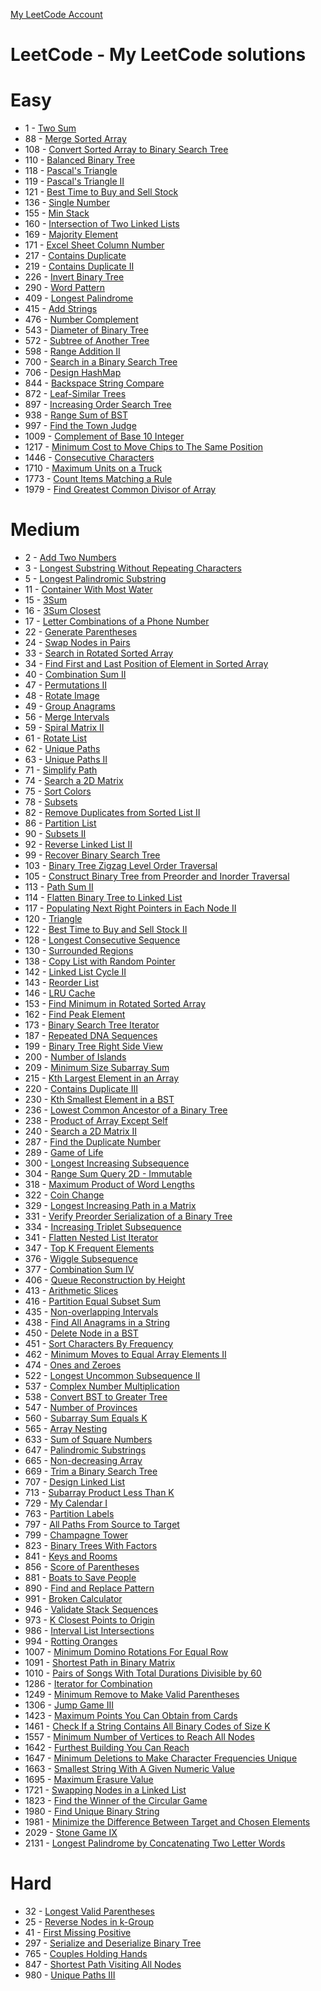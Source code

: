 [My LeetCode Account](https://leetcode.com/ariel_rotem/)
# LeetCode - My LeetCode solutions
# Easy
 - 1 - [Two Sum](https://leetcode.com/problems/two-sum/)
 - 88 - [Merge Sorted Array](https://leetcode.com/problems/merge-sorted-array/)
 - 108 - [Convert Sorted Array to Binary Search Tree](https://leetcode.com/problems/convert-sorted-array-to-binary-search-tree/)
 - 110 - [Balanced Binary Tree](https://leetcode.com/problems/balanced-binary-tree/)
 - 118 - [Pascal's Triangle](https://leetcode.com/problems/pascals-triangle/)
 - 119 - [Pascal's Triangle II](https://leetcode.com/problems/pascals-triangle-ii/)
 - 121 - [Best Time to Buy and Sell Stock](https://leetcode.com/problems/best-time-to-buy-and-sell-stock/)
 - 136 - [Single Number](https://leetcode.com/problems/single-number/)
 - 155 - [Min Stack](https://leetcode.com/problems/min-stack/)
 - 160 - [Intersection of Two Linked Lists](https://leetcode.com/problems/intersection-of-two-linked-lists/)
 - 169 - [Majority Element](https://leetcode.com/problems/majority-element/)
 - 171 - [Excel Sheet Column Number](https://leetcode.com/problems/excel-sheet-column-number/)
 - 217 - [Contains Duplicate](https://leetcode.com/problems/contains-duplicate/)
 - 219 - [Contains Duplicate II](https://leetcode.com/problems/contains-duplicate-ii/)
 - 226 - [Invert Binary Tree](https://leetcode.com/problems/invert-binary-tree/)
 - 290 - [Word Pattern](https://leetcode.com/problems/word-pattern/)
 - 409 - [Longest Palindrome](https://leetcode.com/problems/longest-palindrome/)
 - 415 - [Add Strings](https://leetcode.com/problems/add-strings/)
 - 476 - [Number Complement](https://leetcode.com/problems/number-complement/)
 - 543 - [Diameter of Binary Tree](https://leetcode.com/problems/diameter-of-binary-tree/)
 - 572 - [Subtree of Another Tree](https://leetcode.com/problems/subtree-of-another-tree/)
 - 598 - [Range Addition II](https://leetcode.com/problems/range-addition-ii/)
 - 700 - [Search in a Binary Search Tree](https://leetcode.com/problems/search-in-a-binary-search-tree/)
 - 706 - [Design HashMap](https://leetcode.com/problems/design-hashmap/)
 - 844 - [Backspace String Compare](https://leetcode.com/problems/backspace-string-compare/)
 - 872 - [Leaf-Similar Trees](https://leetcode.com/problems/leaf-similar-trees/)
 - 897 - [Increasing Order Search Tree](https://leetcode.com/problems/increasing-order-search-tree/)
 - 938 - [Range Sum of BST](https://leetcode.com/problems/range-sum-of-bst/)
 - 997 - [Find the Town Judge](https://leetcode.com/problems/find-the-town-judge/)
 - 1009 - [Complement of Base 10 Integer](https://leetcode.com/problems/complement-of-base-10-integer/)
 - 1217 - [Minimum Cost to Move Chips to The Same Position](https://leetcode.com/problems/minimum-cost-to-move-chips-to-the-same-position/)
 - 1446 - [Consecutive Characters](https://leetcode.com/problems/consecutive-characters/)
 - 1710 - [Maximum Units on a Truck](https://leetcode.com/problems/maximum-units-on-a-truck/)
 - 1773 - [Count Items Matching a Rule](https://leetcode.com/problems/count-items-matching-a-rule/)
 - 1979 - [Find Greatest Common Divisor of Array](https://leetcode.com/problems/find-greatest-common-divisor-of-array/)

# Medium
 - 2 - [Add Two Numbers](https://leetcode.com/problems/add-two-numbers/)
 - 3 - [Longest Substring Without Repeating Characters](https://leetcode.com/problems/longest-substring-without-repeating-characters/)
 - 5 - [Longest Palindromic Substring](https://leetcode.com/problems/longest-palindromic-substring/)
 - 11 - [Container With Most Water](https://leetcode.com/problems/container-with-most-water/)
 - 15 - [3Sum](https://leetcode.com/problems/3sum/)
 - 16 - [3Sum Closest](https://leetcode.com/problems/3sum-closest/)
 - 17 - [Letter Combinations of a Phone Number](https://leetcode.com/problems/letter-combinations-of-a-phone-number/)
 - 22 - [Generate Parentheses](https://leetcode.com/problems/generate-parentheses/)
 - 24 - [Swap Nodes in Pairs](https://leetcode.com/problems/swap-nodes-in-pairs/)
 - 33 - [Search in Rotated Sorted Array](https://leetcode.com/problems/search-in-rotated-sorted-array/)
 - 34 - [Find First and Last Position of Element in Sorted Array](https://leetcode.com/problems/find-first-and-last-position-of-element-in-sorted-array/)
 - 40 - [Combination Sum II](https://leetcode.com/problems/combination-sum-ii/)
 - 47 - [Permutations II](https://leetcode.com/problems/permutations-ii/)
 - 48 - [Rotate Image](https://leetcode.com/problems/rotate-image/)
 - 49 - [Group Anagrams](https://leetcode.com/problems/group-anagrams/)
 - 56 - [Merge Intervals](https://leetcode.com/problems/merge-intervals/)
 - 59 - [Spiral Matrix II](https://leetcode.com/problems/spiral-matrix-ii/)
 - 61 - [Rotate List](https://leetcode.com/problems/rotate-list/)
 - 62 - [Unique Paths](https://leetcode.com/problems/unique-paths/)
 - 63 - [Unique Paths II](https://leetcode.com/problems/unique-paths-ii/)
 - 71 - [Simplify Path](https://leetcode.com/problems/simplify-path/)
 - 74 - [Search a 2D Matrix](https://leetcode.com/problems/search-a-2d-matrix/)
 - 75 - [Sort Colors](https://leetcode.com/problems/sort-colors/)
 - 78 - [Subsets](https://leetcode.com/problems/subsets/)
 - 82 - [Remove Duplicates from Sorted List II](https://leetcode.com/problems/remove-duplicates-from-sorted-list-ii/)
 - 86 -  [Partition List](https://leetcode.com/problems/partition-list/)
 - 90 - [Subsets II](https://leetcode.com/problems/subsets-ii/)
 - 92 - [Reverse Linked List II](https://leetcode.com/problems/reverse-linked-list-ii/)
 - 99 - [Recover Binary Search Tree](https://leetcode.com/problems/recover-binary-search-tree/)
 - 103 - [Binary Tree Zigzag Level Order Traversal](https://leetcode.com/problems/binary-tree-zigzag-level-order-traversal/)
 - 105 - [Construct Binary Tree from Preorder and Inorder Traversal](https://leetcode.com/problems/construct-binary-tree-from-preorder-and-inorder-traversal/)
 - 113 - [Path Sum II](https://leetcode.com/problems/path-sum-ii/)
 - 114 - [Flatten Binary Tree to Linked List](https://leetcode.com/problems/flatten-binary-tree-to-linked-list/)
 - 117 - [Populating Next Right Pointers in Each Node II](https://leetcode.com/problems/populating-next-right-pointers-in-each-node-ii/)
 - 120 - [Triangle](https://leetcode.com/problems/triangle/)
 - 122 - [Best Time to Buy and Sell Stock II](https://leetcode.com/problems/best-time-to-buy-and-sell-stock-ii/)
 - 128 - [Longest Consecutive Sequence](https://leetcode.com/problems/longest-consecutive-sequence/)
 - 130 - [Surrounded Regions](https://leetcode.com/problems/surrounded-regions/)
 - 138 - [Copy List with Random Pointer](https://leetcode.com/problems/copy-list-with-random-pointer/)
 - 142 - [Linked List Cycle II](https://leetcode.com/problems/linked-list-cycle-ii/)
 - 143 - [Reorder List](https://leetcode.com/problems/reorder-list/)
 - 146 - [LRU Cache](https://leetcode.com/problems/lru-cache/)
 - 153 - [Find Minimum in Rotated Sorted Array](https://leetcode.com/problems/find-minimum-in-rotated-sorted-array/)
 - 162 - [Find Peak Element](https://leetcode.com/problems/find-peak-element/)
 - 173 - [Binary Search Tree Iterator](https://leetcode.com/problems/binary-search-tree-iterator/)
 - 187 - [Repeated DNA Sequences](https://leetcode.com/problems/repeated-dna-sequences/)
 - 199 - [Binary Tree Right Side View](https://leetcode.com/problems/binary-tree-right-side-view/)
 - 200 - [Number of Islands](https://leetcode.com/problems/number-of-islands/)
 - 209 - [Minimum Size Subarray Sum](https://leetcode.com/problems/minimum-size-subarray-sum/)
 - 215 - [Kth Largest Element in an Array](https://leetcode.com/problems/kth-largest-element-in-an-array/)
 - 220 - [Contains Duplicate III](https://leetcode.com/problems/contains-duplicate-iii/)
 - 230 - [Kth Smallest Element in a BST](https://leetcode.com/problems/kth-smallest-element-in-a-bst/)
 - 236 - [Lowest Common Ancestor of a Binary Tree](https://leetcode.com/problems/lowest-common-ancestor-of-a-binary-tree/)
 - 238 - [Product of Array Except Self](https://leetcode.com/problems/product-of-array-except-self/)
 - 240 - [Search a 2D Matrix II](https://leetcode.com/problems/search-a-2d-matrix-ii/)
 - 287 - [Find the Duplicate Number](https://leetcode.com/problems/find-the-duplicate-number/)
 - 289 - [Game of Life](https://leetcode.com/problems/game-of-life/)
 - 300 - [Longest Increasing Subsequence](https://leetcode.com/problems/longest-increasing-subsequence/)
 - 304 - [Range Sum Query 2D - Immutable](https://leetcode.com/problems/range-sum-query-2d-immutable/)
 - 318 - [Maximum Product of Word Lengths](https://leetcode.com/problems/maximum-product-of-word-lengths/)
 - 322 - [Coin Change](https://leetcode.com/problems/coin-change/)
 - 329 - [Longest Increasing Path in a Matrix](https://leetcode.com/problems/longest-increasing-path-in-a-matrix/)
 - 331 - [Verify Preorder Serialization of a Binary Tree](https://leetcode.com/problems/verify-preorder-serialization-of-a-binary-tree/)
 - 334 - [Increasing Triplet Subsequence](https://leetcode.com/problems/increasing-triplet-subsequence/)
 - 341 - [Flatten Nested List Iterator](https://leetcode.com/problems/flatten-nested-list-iterator/)
 - 347 - [Top K Frequent Elements](https://leetcode.com/problems/top-k-frequent-elements/)
 - 376 - [Wiggle Subsequence](https://leetcode.com/problems/wiggle-subsequence/)
 - 377 - [Combination Sum IV](https://leetcode.com/problems/combination-sum-iv/)
 - 406 - [Queue Reconstruction by Height](https://leetcode.com/problems/queue-reconstruction-by-height/)
 - 413 - [Arithmetic Slices](https://leetcode.com/problems/arithmetic-slices/)
 - 416 - [Partition Equal Subset Sum](https://leetcode.com/problems/partition-equal-subset-sum/)
 - 435 - [Non-overlapping Intervals](https://leetcode.com/problems/non-overlapping-intervals/)
 - 438 - [Find All Anagrams in a String](https://leetcode.com/problems/find-all-anagrams-in-a-string/)
 - 450 - [Delete Node in a BST](https://leetcode.com/problems/delete-node-in-a-bst/)
 - 451 - [Sort Characters By Frequency](https://leetcode.com/problems/sort-characters-by-frequency/)
 - 462 - [Minimum Moves to Equal Array Elements II](https://leetcode.com/problems/minimum-moves-to-equal-array-elements-ii/)
 - 474 - [Ones and Zeroes](https://leetcode.com/problems/ones-and-zeroes/)
 - 522 - [Longest Uncommon Subsequence II](https://leetcode.com/problems/longest-uncommon-subsequence-ii/)
 - 537 - [Complex Number Multiplication](https://leetcode.com/problems/complex-number-multiplication/)
 - 538 - [Convert BST to Greater Tree](https://leetcode.com/problems/convert-bst-to-greater-tree/)
 - 547 - [Number of Provinces](https://leetcode.com/problems/number-of-provinces/)
 - 560 - [Subarray Sum Equals K](https://leetcode.com/problems/subarray-sum-equals-k/)
 - 565 - [Array Nesting](https://leetcode.com/problems/array-nesting/)
 - 633 - [Sum of Square Numbers](https://leetcode.com/problems/sum-of-square-numbers/)
 - 647 - [Palindromic Substrings](https://leetcode.com/problems/palindromic-substrings/)
 - 665 - [Non-decreasing Array](https://leetcode.com/problems/non-decreasing-array/)
 - 669 - [Trim a Binary Search Tree](https://leetcode.com/problems/trim-a-binary-search-tree/)
 - 707 - [Design Linked List](https://leetcode.com/problems/design-linked-list/)
 - 713 - [Subarray Product Less Than K](https://leetcode.com/problems/subarray-product-less-than-k/)
 - 729 - [My Calendar I](https://leetcode.com/problems/my-calendar-i/)
 - 763 - [Partition Labels](https://leetcode.com/problems/partition-labels/)
 - 797 - [All Paths From Source to Target](https://leetcode.com/problems/all-paths-from-source-to-target/)
 - 799 - [Champagne Tower](https://leetcode.com/problems/champagne-tower/)
 - 823 - [Binary Trees With Factors](https://leetcode.com/problems/binary-trees-with-factors/)
 - 841 - [Keys and Rooms](https://leetcode.com/problems/keys-and-rooms/)
 - 856 - [Score of Parentheses](https://leetcode.com/problems/score-of-parentheses/)
 - 881 - [Boats to Save People](https://leetcode.com/problems/boats-to-save-people/)
 - 890 - [Find and Replace Pattern](https://leetcode.com/problems/find-and-replace-pattern/)
 - 991 - [Broken Calculator](https://leetcode.com/problems/broken-calculator/)
 - 946 - [Validate Stack Sequences](https://leetcode.com/problems/validate-stack-sequences/)
 - 973 - [K Closest Points to Origin](https://leetcode.com/problems/k-closest-points-to-origin/)
 - 986 - [Interval List Intersections](https://leetcode.com/problems/interval-list-intersections/)
 - 994 - [Rotting Oranges](https://leetcode.com/problems/rotting-oranges/)
 - 1007 - [Minimum Domino Rotations For Equal Row](https://leetcode.com/problems/minimum-domino-rotations-for-equal-row/)
 - 1091 - [Shortest Path in Binary Matrix](https://leetcode.com/problems/shortest-path-in-binary-matrix/)
 - 1010 - [Pairs of Songs With Total Durations Divisible by 60](https://leetcode.com/problems/pairs-of-songs-with-total-durations-divisible-by-60/)
 - 1286 - [Iterator for Combination](https://leetcode.com/problems/iterator-for-combination/)
 - 1249 - [Minimum Remove to Make Valid Parentheses](https://leetcode.com/problems/minimum-remove-to-make-valid-parentheses/)
 - 1306 - [Jump Game III](https://leetcode.com/problems/jump-game-iii/)
 - 1423 - [Maximum Points You Can Obtain from Cards](https://leetcode.com/problems/maximum-points-you-can-obtain-from-cards/)
 - 1461 - [Check If a String Contains All Binary Codes of Size K](https://leetcode.com/problems/check-if-a-string-contains-all-binary-codes-of-size-k/)
 - 1557 - [Minimum Number of Vertices to Reach All Nodes](https://leetcode.com/problems/minimum-number-of-vertices-to-reach-all-nodes/)
 - 1642 - [Furthest Building You Can Reach](https://leetcode.com/problems/furthest-building-you-can-reach/)
 - 1647 - [Minimum Deletions to Make Character Frequencies Unique](https://leetcode.com/problems/minimum-deletions-to-make-character-frequencies-unique/)
 - 1663 - [Smallest String With A Given Numeric Value](https://leetcode.com/problems/smallest-string-with-a-given-numeric-value/)
 - 1695 - [Maximum Erasure Value](https://leetcode.com/problems/maximum-erasure-value/)
 - 1721 - [Swapping Nodes in a Linked List](https://leetcode.com/problems/swapping-nodes-in-a-linked-list/)
 - 1823 - [Find the Winner of the Circular Game](https://leetcode.com/problems/find-the-winner-of-the-circular-game/)
 - 1980 - [Find Unique Binary String](https://leetcode.com/problems/find-unique-binary-string/)
 - 1981 - [Minimize the Difference Between Target and Chosen Elements](https://leetcode.com/problems/minimize-the-difference-between-target-and-chosen-elements/)
 - 2029 - [Stone Game IX](https://leetcode.com/problems/stone-game-ix/)
 - 2131 - [Longest Palindrome by Concatenating Two Letter Words](https://leetcode.com/problems/longest-palindrome-by-concatenating-two-letter-words/)


 # Hard
 - 32 - [Longest Valid Parentheses](https://leetcode.com/problems/longest-valid-parentheses/)
 - 25 - [Reverse Nodes in k-Group](https://leetcode.com/problems/reverse-nodes-in-k-group/)
 - 41 - [First Missing Positive](https://leetcode.com/problems/first-missing-positive/)
 - 297 - [Serialize and Deserialize Binary Tree](https://leetcode.com/problems/serialize-and-deserialize-binary-tree/)
 - 765 - [Couples Holding Hands](https://leetcode.com/problems/couples-holding-hands/)
 - 847 - [Shortest Path Visiting All Nodes](https://leetcode.com/problems/shortest-path-visiting-all-nodes/)
 - 980 - [Unique Paths III](https://leetcode.com/problems/unique-paths-iii/)

